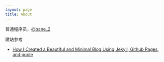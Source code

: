 ```yaml
---
layout: page
title: About
---
```



普通程序员，[@bane_2](http://weibo.com/234305250)


建站参考

 * [How I Created a Beautiful and Minimal Blog Using Jekyll, Github Pages, and poole](http://joshualande.com/jekyll-github-pages-poole/)

